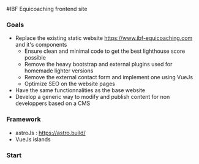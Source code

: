 #IBF Equicoaching frontend site

### Goals

- Replace the existing static website https://www.ibf-equicoaching.com and it's components
  - Ensure clean and minimal code to get the best lighthouse score possible
  - Remove the heavy bootstrap and external plugins used for homemade lighter versions
  - Remove the external contact form and implement one using VueJs
  - Optimize SEO on the website pages
- Have the same functionnalities as the base website
- Develop a generic way to modify and publish content for non developpers based on a CMS

### Framework

- astroJs : https://astro.build/
- VueJs islands

### Start


